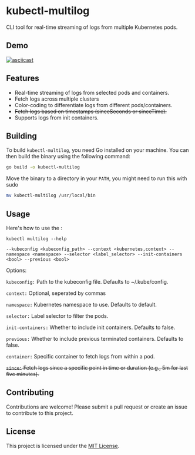 # kubectl-multilog


CLI tool for real-time streaming of logs from multiple Kubernetes pods. 

## Demo

[![asciicast](https://asciinema.org/a/593139.svg)](https://asciinema.org/a/593139)

## Features
* Real-time streaming of logs from selected pods and containers.
* Fetch logs across multiple clusters
* Color-coding to differentiate logs from different pods/containers.
* ~~Fetch logs based on timestamps (sinceSeconds or sinceTime).~~
* Supports logs from init containers.

## Building

To build `kubectl-multilog`, you need Go installed on your machine. You can then build the binary using the following command:

```bash
go build -o kubectl-multilog
```

Move the binary to a directory in your `PATH`, you might need to run this with sudo
```bash
mv kubectl-multilog /usr/local/bin
```


## Usage
Here's how to use the :

``kubectl multilog --help``

```
--kubeconfig <kubeconfig_path> --context <kubernetes,context> --namespace <namespace> --selector <label_selector> --init-containers <bool> --previous <bool>
```

Options:

`kubeconfig:` Path to the kubeconfig file. Defaults to ~/.kube/config.

`context:` Optional, seperated by commas

`namespace:` Kubernetes namespace to use. Defaults to default.

`selector:` Label selector to filter the pods.

`init-containers:` Whether to include init containers. Defaults to false.

`previous:` Whether to include previous terminated containers. Defaults to false.

`container:` Specific container to fetch logs from within a pod.

~~`since:` Fetch logs since a specific point in time or duration (e.g., 5m for last five minutes).~~


## Contributing
Contributions are welcome! Please submit a pull request or create an issue to contribute to this project.

## License
This project is licensed under the [MIT License](https://github.com/umegbewe/kubectl-multilog/blob/main/README.md).

